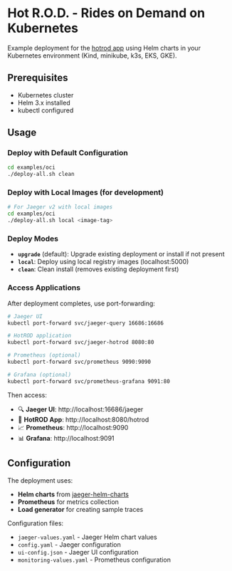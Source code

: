 # Hot R.O.D. - Rides on Demand on Kubernetes

Example deployment for the [hotrod app](..) using Helm charts in your Kubernetes environment (Kind, minikube, k3s, EKS, GKE).

## Prerequisites

- Kubernetes cluster
- Helm 3.x installed
- kubectl configured

## Usage

### Deploy with Default Configuration

```bash
cd examples/oci
./deploy-all.sh clean
```

### Deploy with Local Images (for development)

```bash
# For Jaeger v2 with local images
cd examples/oci
./deploy-all.sh local <image-tag>
```

### Deploy Modes

- **`upgrade`** (default): Upgrade existing deployment or install if not present
- **`local`**: Deploy using local registry images (localhost:5000)
- **`clean`**: Clean install (removes existing deployment first)

### Access Applications

After deployment completes, use port-forwarding:

```bash
# Jaeger UI
kubectl port-forward svc/jaeger-query 16686:16686

# HotROD application
kubectl port-forward svc/jaeger-hotrod 8080:80

# Prometheus (optional)
kubectl port-forward svc/prometheus 9090:9090

# Grafana (optional)
kubectl port-forward svc/prometheus-grafana 9091:80
```

Then access:
- 🔍 **Jaeger UI**: http://localhost:16686/jaeger
- 🚕 **HotROD App**: http://localhost:8080/hotrod
- 📈 **Prometheus**: http://localhost:9090
- 📊 **Grafana**: http://localhost:9091

## Configuration

The deployment uses:
- **Helm charts** from [jaeger-helm-charts](https://github.com/jaegertracing/helm-charts)
- **Prometheus** for metrics collection
- **Load generator** for creating sample traces

Configuration files:
- `jaeger-values.yaml` - Jaeger Helm chart values
- `config.yaml` - Jaeger configuration
- `ui-config.json` - Jaeger UI configuration
- `monitoring-values.yaml` - Prometheus configuration

